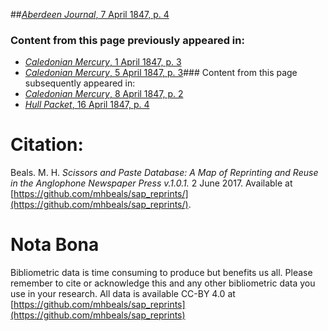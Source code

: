 ##[*Aberdeen Journal*, 7 April 1847, p. 4](https://mhbeals.github.io/sap_html/Aberdeen-Journal/Aberdeen-Journal-7-April-1847-p-4)

### Content from this page previously appeared in:
+ [*Caledonian Mercury*, 1 April 1847, p. 3](https://mhbeals.github.io/sap_html/Caledonian-Mercury/Caledonian-Mercury-1-April-1847-p-3)
+ [*Caledonian Mercury*, 5 April 1847, p. 3](https://mhbeals.github.io/sap_html/Caledonian-Mercury/Caledonian-Mercury-5-April-1847-p-3)### Content from this page subsequently appeared in:
+ [*Caledonian Mercury*, 8 April 1847, p. 2](https://mhbeals.github.io/sap_html/Caledonian-Mercury/Caledonian-Mercury-8-April-1847-p-2)
+ [*Hull Packet*, 16 April 1847, p. 4](https://mhbeals.github.io/sap_html/Hull-Packet/Hull-Packet-16-April-1847-p-4)
                    
# Citation: 

Beals. M. H. *Scissors and Paste Database: A Map of Reprinting and Reuse in the Anglophone Newspaper Press v.1.0.1.* 2 June 2017. Available at [https://github.com/mhbeals/sap_reprints/](https://github.com/mhbeals/sap_reprints/). 
                    
# Nota Bona

Bibliometric data is time consuming to produce but benefits us all. Please remember to cite or acknowledge this and any other bibliometric data you use in your research. All data is available CC-BY 4.0 at [https://github.com/mhbeals/sap_reprints](https://github.com/mhbeals/sap_reprints)